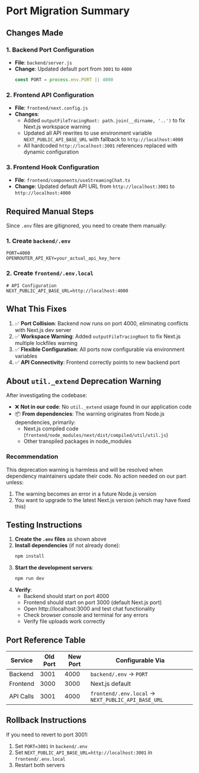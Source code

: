 # Port Migration Summary

## Changes Made

### 1. Backend Port Configuration
- **File**: `backend/server.js`
- **Change**: Updated default port from `3001` to `4000`
  ```js
  const PORT = process.env.PORT || 4000
  ```

### 2. Frontend API Configuration
- **File**: `frontend/next.config.js`
- **Changes**:
  - Added `outputFileTracingRoot: path.join(__dirname, '..')` to fix Next.js workspace warning
  - Updated all API rewrites to use environment variable `NEXT_PUBLIC_API_BASE_URL` with fallback to `http://localhost:4000`
  - All hardcoded `http://localhost:3001` references replaced with dynamic configuration

### 3. Frontend Hook Configuration
- **File**: `frontend/components/useStreamingChat.ts`
- **Change**: Updated default API URL from `http://localhost:3001` to `http://localhost:4000`

## Required Manual Steps

Since `.env` files are gitignored, you need to create them manually:

### 1. Create `backend/.env`
```env
PORT=4000
OPENROUTER_API_KEY=your_actual_api_key_here
```

### 2. Create `frontend/.env.local`
```env
# API Configuration
NEXT_PUBLIC_API_BASE_URL=http://localhost:4000
```

## What This Fixes

1. ✅ **Port Collision**: Backend now runs on port 4000, eliminating conflicts with Next.js dev server
2. ✅ **Workspace Warning**: Added `outputFileTracingRoot` to fix Next.js multiple lockfiles warning
3. ✅ **Flexible Configuration**: All ports now configurable via environment variables
4. ✅ **API Connectivity**: Frontend correctly points to new backend port

## About `util._extend` Deprecation Warning

After investigating the codebase:
- ❌ **Not in our code**: No `util._extend` usage found in our application code
- 📦 **From dependencies**: The warning originates from Node.js dependencies, primarily:
  - Next.js compiled code (`frontend/node_modules/next/dist/compiled/util/util.js`)
  - Other transpiled packages in node_modules

### Recommendation
This deprecation warning is harmless and will be resolved when dependency maintainers update their code. No action needed on our part unless:
1. The warning becomes an error in a future Node.js version
2. You want to upgrade to the latest Next.js version (which may have fixed this)

## Testing Instructions

1. **Create the `.env` files** as shown above
2. **Install dependencies** (if not already done):
   ```bash
   npm install
   ```
3. **Start the development servers**:
   ```bash
   npm run dev
   ```
4. **Verify**:
   - Backend should start on port 4000
   - Frontend should start on port 3000 (default Next.js port)
   - Open http://localhost:3000 and test chat functionality
   - Check browser console and terminal for any errors
   - Verify file uploads work correctly

## Port Reference Table

| Service | Old Port | New Port | Configurable Via |
|---------|----------|----------|------------------|
| Backend | 3001 | 4000 | `backend/.env` → `PORT` |
| Frontend | 3000 | 3000 | Next.js default |
| API Calls | 3001 | 4000 | `frontend/.env.local` → `NEXT_PUBLIC_API_BASE_URL` |

## Rollback Instructions

If you need to revert to port 3001:
1. Set `PORT=3001` in `backend/.env`
2. Set `NEXT_PUBLIC_API_BASE_URL=http://localhost:3001` in `frontend/.env.local`
3. Restart both servers

